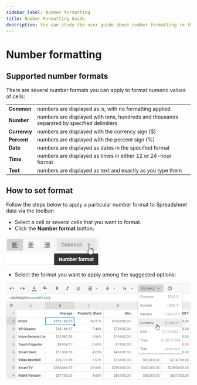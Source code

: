 ```yaml
---
sidebar_label: Number formatting
title: Number Formatting Guide
description: You can study the user guide about number formatting in the documentation of the DHTMLX JavaScript Spreadsheet library. Browse developer guides and API reference, try out code examples and live demos, and download a free 30-day evaluation version of DHTMLX Spreadsheet.
---
```


# Number formatting

## Supported number formats

There are several number formats you can apply to format numeric values of cells:

<table>
	<tbody>
        <tr>
			<td><b>Common</b></td>
			<td>numbers are displayed as is, with no formatting applied</td>
		</tr>
        <tr>
			<td><b>Number</b></td>
			<td>numbers are displayed with tens, hundreds and thousands separated by specified delimiters</td>
		</tr>
        <tr>
			<td><b>Currency</b></td>
			<td>numbers are displayed with the currency sign ($)</td>
		</tr>
        <tr>
			<td><b>Percent</b></td>
			<td>numbers are displayed with the percent sign (%)</td>
		</tr>
		<tr>
			<td><b>Date</b></td>
			<td>numbers are displayed as dates in the specified format</td>
		</tr>
		<tr>
			<td><b>Time</b></td>
			<td>numbers are displayed as times in either 12 or 24-hour format</td>
		</tr>
        <tr>
			<td><b>Text</b></td>
			<td>numbers are displayed as text and exactly as you type them</td>
		</tr>
    </tbody>
</table>

## How to set format

Follow the steps below to apply a particular number format to Spreadsheet data via the toolbar:

- Select a cell or several cells that you want to format.
- Click the **Number format** button:

![Number format button](assets/number_format_button.png)

- Select the format you want to apply among the suggested options:

![](assets/number_format_options.png)
